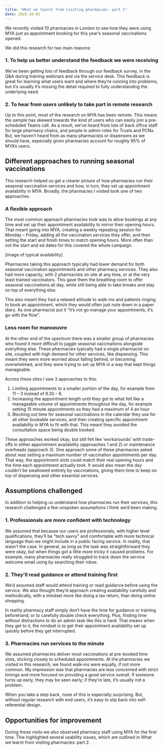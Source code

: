```yaml
---
title: "What we learnt from visiting pharmacies: part 1"
date: 2025-10-02
---
```


We recently visited 10 pharmacies in London to see how they were using MYA just as appointment booking for this year’s seasonal vaccinations opened. 

We did this research for two main reasons: 

### 1. To help us better understand the feedback we were receiving 
We’ve been getting lots of feedback through our feedback survey, in the Q&A during training webinars and via the service desk. This feedback is great for learning what users want and where they’re running into problems, but it’s usually it’s missing the detail required to fully understanding the underlying need. 

### 2. To hear from users unlikely to take part in remote research 
Up to this point, most of the research on MYA has been remote. This means the sample has skewed towards the kind of users who can easily join a pre-scheduled Teams call. As a result, we’ve heard from lots of back office staff for large pharmacy chains, and people in admin roles for Trusts and PCNs. But, we haven’t heard from as many pharmacists or dispensers as we should have, especially given pharmacies account for roughly 95% of MYA’s users.  

## Different approaches to running seasonal vaccinations
This research helped us get a clearer picture of how pharmacies run their seasonal vaccination services and how, in turn, they set up appointment availability in MYA. Broadly, the pharmacies I visited took one of two approaches. 

### A flexible approach 
The most common approach pharmacies took was to allow bookings at any time and set up their appointment availability to mirror their opening hours. That meant going into MYA, creating a weekly repeating session for Monday – Friday, adding all the vaccination services they offer, and then setting the start and finish times to match opening hours. More often than not the start and ed dates for this covered the whole campaign.  

[image of typical availability] 

Pharmacies taking this approach typically had lower demand for both seasonal vaccination appointments and other pharmacy services. They also had more capacity, with 2 pharmacists on site at any time, or at the very least trained vaccinators. This gave them the breathing room to offer seasonal vaccinations all day, while still being able to take breaks and stay on top of everything else. 

This also meant they had a relaxed attitude to walk-ins and patients ringing to book an appointment, which they would often just note down in a paper diary. As one pharmacist put it “it’s not go manage your appointments, it’s go with the flow”. 

### Less room for manoeuvre 
At the other end of the spectrum there was a smaller group of pharmacies who found it more difficult to juggle seasonal vaccinations alongside everything else.  These pharmacies typically had a single pharmacist on site, coupled with high demand for other services, like dispensing. This meant they were more worried about falling behind, or becoming overwhelmed, and they were trying to set up MYA in a way that kept things manageable.  

Across these sites I saw 3 approaches to this: 
1. Limiting appointments to a smaller portion of the day, for example from 11 – 3 instead of 9.30 - 6.  
2. Increasing the appointment length until they got to what felt like a manageable volume of appointments throughout the day, for example setting 15 minute appointments so they had a maximum of 4 an hour
3. Blocking out time for seasonal vaccinations in the calendar they use for all other bookable services, and then creating specific appointment availability in MYA to fit with that. This meant they avoided the consultation space being double booked. 

These approaches worked okay, but still felt like ‘workarounds’ with trade-offs in either appointment availability (approaches 1 and 2) or maintenance overheads (approach 3). One approach some of these pharmacies asked about was setting a maximum number of vaccination appointments per day. That way, the appointment slots could match their real opening hours and the time each appointment actually took. It would also mean the day couldn’t be swallowed entirely by vaccinations, giving them time to keep on top of dispensing and other essential services. 

## Assumptions challenged
In addition to helping us understand how pharmacies run their services, this research challenged a few unspoken assumptions I think we’d been making.  

### 1. Professionals are more confident with technology 
We assumed that because our users are professionals, with higher level qualifications, they’ll be “tech savvy” and comfortable with more technical language than we might include in a public facing service. In reality, that wasn’t the case. In general, as long as the task was straightforward they were okay, but when things got a little more tricky it caused problems. For example, many pharmacies really struggled to track down the service welcome email using by searching their inbox. 

### 2. They'll read guidance or attend training first 
We’d assumed staff would attend training or read guidance before using the service. We also thought they’d approach creating availability carefully and methodically, with a mindset more like doing a tax return, than doing online shopping. 

In reality pharmacy staff simply don’t have the time for guidance or training beforehand, or to carefully double check everything. Plus, finding time without distractions to do an admin task like this is hard. That means when they get to it, the mindset is to get their appointment availability set up quickly before they get interrupted. 

### 3. Pharmacies run services to the minute 
We assumed pharmacies deliver most vaccinations at pre-booked time slots, sticking closely to scheduled appointments. At the pharmacies we visited in this research, we found walk-ins were equally, if not more common. My impression was that pharmacies are less concerned with strict timings and more focused on providing a good service overall. If someone turns up early, they may be seen early; if they’re late, it’s usually not a problem. 

When you take a step back, none of this is especially surprising. But, without regular research with end users, it’s easy to slip back into self-referential design. 

## Opportunities for improvement
During these visits we also observed pharmacy staff using MYA for the first time. This highlighted several usability issues, which are outlined in What we learnt from visiting pharmacies: part 2.
